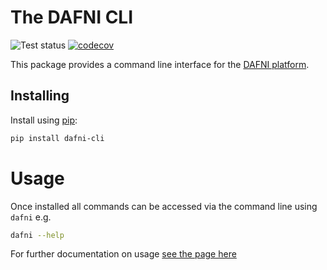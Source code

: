# The DAFNI CLI
![Test status](https://github.com/dafnifacility/cli/actions/workflows/test.yml/badge.svg?branch=main) [![codecov](https://codecov.io/gh/dafnifacility/cli/branch/main/graph/badge.svg?token=3T8AQWHSWA)](https://codecov.io/gh/dafnifacility/cli)

This package provides a command line interface for the [DAFNI platform](https://www.dafni.ac.uk/).

## Installing
Install using [pip](https://pip.pypa.io/en/stable/getting-started/):

```bash
pip install dafni-cli
```

# Usage

Once installed all commands can be accessed via the command line using `dafni` e.g.

```bash
dafni --help
```

For further documentation on usage [see the page here](https://github.com/dafnifacility/cli/blob/main/docs/dafni_cli.md)
